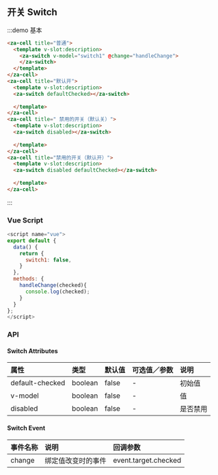 ## 开关 Switch

:::demo 基本

```html
<za-cell title="普通">
  <template v-slot:description>
    <za-switch v-model="switch1" @change="handleChange">
    </za-switch>
  </template>
</za-cell>
<za-cell title="默认开">
  <template v-slot:description>
  <za-switch defaultChecked></za-switch>
  
  </template>
</za-cell>
<za-cell title=" 禁用的开关（默认关）">
  <template v-slot:description>
  <za-switch disabled></za-switch>
 
  </template>
</za-cell>
<za-cell title="禁用的开关（默认开）">
  <template v-slot:description>
  <za-switch disabled defaultChecked></za-switch>
  
  </template>
</za-cell>
```

:::

### Vue Script

```javascript
<script name="vue">
export default {
  data() {
    return {
      switch1: false,
    }
  },
  methods: {
    handleChange(checked){
      console.log(checked);
    }
  }
};
</script>
```

### API

#### Switch Attributes

| 属性           | 类型    | 默认值      | 可选值／参数 | 说明     |
| :------------- | :------ | :---------- | :----------- | :------- |
| default-checked | boolean | false       | -            | 初始值   |
| v-model        | boolean | false       | -            | 值       |
| disabled       | boolean | false       | -            | 是否禁用 |

#### Switch Event

| 事件名称 | 说明               | 回调参数             |
| :------- | :----------------- | :------------------- |
| change   | 绑定值改变时的事件 | event.target.checked |
